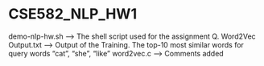 # CSE582_NLP_HW1

demo-nlp-hw.sh --> The shell script used for the assignment Q.
Word2Vec Output.txt --> Output of the Training. The top-10 most similar words for query words “cat”, “she”, “like”
word2vec.c --> Comments added
